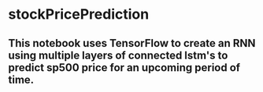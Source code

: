 # stockPricePrediction

## This notebook uses TensorFlow to create an RNN using multiple layers of connected lstm's to predict sp500 price for an upcoming period of time.
